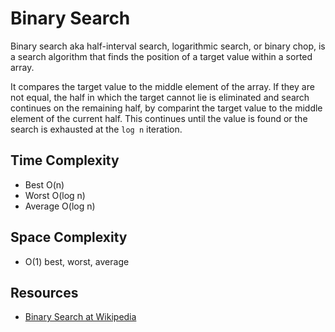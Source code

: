 # Binary Search

Binary search aka half-interval search, logarithmic search, or binary chop,
is a search algorithm that finds the position of a target value within a
sorted array.

It compares the target value to the middle element of the array.
If they are not equal, the half in which the target cannot lie is eliminated
and search continues on the remaining half, by comparint the target value
to the middle element of the current half. This continues until the value is
found or the search is exhausted at the `log n` iteration.

## Time Complexity

- Best O(n)
- Worst O(log n)
- Average O(log n)

## Space Complexity

- O(1) best, worst, average

## Resources

- [Binary Search at Wikipedia][1]

[1]: https://en.wikipedia.org/wiki/Binary_search_algorithm
